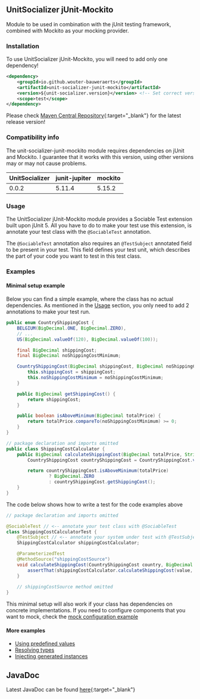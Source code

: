 ## UnitSocializer jUnit-Mockito
Module to be used in combination with the jUnit testing framework,
combined with Mockito as your mocking provider.

### Installation
To use UnitSocializer jUnit-Mockito, you will need to add only one dependency!
```xml
<dependency>
    <groupId>io.github.wouter-bauweraerts</groupId>
    <artifactId>unit-socializer-junit-mockito</artifactId>
    <version>${unit-socializer.version}</version> <!-- Set correct version here on in the properties --> 
    <scope>test</scope>
</dependency>
```
Please check [Maven Central Repository](https://central.sonatype.com/artifact/io.github.wouter-bauweraerts/unit-socializer-junit-mockito){:target="_blank"} for the latest release version!

### Compatibility info
The unit-socializer-junit-mockito module requires dependencies on jUnit and Mockito.
I guarantee that it works with this version, using other versions may or may not cause problems.

| UnitSocializer | junit-jupiter | mockito |
|----------------|---------------|---------|
| 0.0.2          | 5.11.4        | 5.15.2  |

### Usage
The UnitSocializer jUnit-Mockito module provides a Sociable Test extension built upon jUnit 5.
All you have to do to make your test use this extension, is annotate your test class with the `@SociableTest` annotation.

The `@SociableTest` annotation also requires an `@TestSubject` annotated field to be present in your test.
This field defines your test unit, which describes the part of your code you want to test in this test class.

### Examples

#### Minimal setup example
Below you can find a simple example, where the class has no actual dependencies. 
As mentioned in the [Usage](#usage) section, you only need to add 2 annotations to make your test run.

```java
public enum CountryShippingCost {
    BELGIUM(BigDecimal.ONE, BigDecimal.ZERO),
    // ...
    US(BigDecimal.valueOf(120), BigDecimal.valueOf(100));

    final BigDecimal shippingCost;
    final BigDecimal noShippingCostMinimum;

    CountryShippingCost(BigDecimal shippingCost, BigDecimal noShippingCostMinimum) {
        this.shippingCost = shippingCost;
        this.noShippingCostMinimum = noShippingCostMinimum;
    }

    public BigDecimal getShippingCost() {
        return shippingCost;
    }

    public boolean isAboveMinimum(BigDecimal totalPrice) {
        return totalPrice.compareTo(noShippingCostMinimum) >= 0;
    }
}
```
```java
// package declaration and imports omitted
public class ShippingCostCalculator {
    public BigDecimal calculateShippingCost(BigDecimal totalPrice, String shipToCountryCode) {
        CountryShippingCost countryShippingCost = CountryShippingCost.valueOf(shipToCountryCode);

        return countryShippingCost.isAboveMinimum(totalPrice)
                ? BigDecimal.ZERO
                : countryShippingCost.getShippingCost();
    }
}
```

The code below shows how to write a test for the code examples above
```java
// package declaration and imports omitted

@SociableTest // <-- annotate your test class with @SociableTest
class ShippingCostCalculatorTest {
    @TestSubject // <-- annotate your system under test with @TestSubject
    ShippingCostCalculator shippingCostCalculator;

    @ParameterizedTest
    @MethodSource("shippingCostSource")
    void calculateShippingCost(CountryShippingCost country, BigDecimal value, BigDecimal expected) {
        assertThat(shippingCostCalculator.calculateShippingCost(value, country.name())).isEqualTo(expected);
    }
    
    // shippingCostSource method omitted
}
```
This minimal setup will also work if your class has dependencies on concrete implementations.
If you need to configure components that you want to mock, check the [mock configuration example](../core/mock-configuration)

#### More examples
- [Using predefined values](../core/predefined)
- [Resolving types](../core/resolve)
- [Injecting generated instances](../core/inject)

## JavaDoc
Latest JavaDoc can be found [here](https://www.javadoc.io/doc/io.github.wouter-bauweraerts/unit-socializer-junit-mockito/latest/index.html){:target="_blank"}